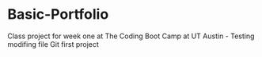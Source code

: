# Basic-Portfolio
Class project for week one at The Coding Boot Camp at UT Austin - Testing modifing file Git first project 

